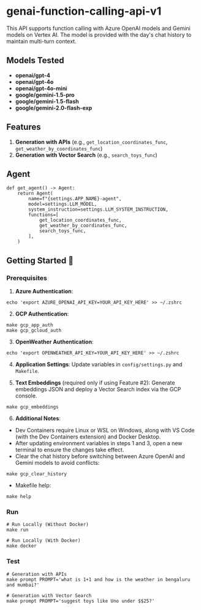 # genai-function-calling-api-v1

This API supports function calling with Azure OpenAI models and Gemini models on Vertex AI. The model is provided with the day's chat history to maintain multi-turn context.

## Models Tested

- **openai/gpt-4**
- **openai/gpt-4o**
- **openai/gpt-4o-mini**
- **google/gemini-1.5-pro**
- **google/gemini-1.5-flash**
- **google/gemini-2.0-flash-exp**

## Features

1. **Generation with APIs** (e.g., `get_location_coordinates_func`, `get_weather_by_coordinates_func`)
2. **Generation with Vector Search** (e.g., `search_toys_func`)

## Agent

```
def get_agent() -> Agent:
    return Agent(
        name=f"{settings.APP_NAME}-agent",
        model=settings.LLM_MODEL,
        system_instruction=settings.LLM_SYSTEM_INSTRUCTION,
        functions=[
            get_location_coordinates_func,
            get_weather_by_coordinates_func,
            search_toys_func,
        ],
    )
```

## Getting Started 🚀

### Prerequisites

1. **Azure Authentication**:

```
echo 'export AZURE_OPENAI_API_KEY=YOUR_API_KEY_HERE' >> ~/.zshrc
```

2. **GCP Authentication**:

```
make gcp_app_auth
make gcp_gcloud_auth
```

3. **OpenWeather Authentication**:

```
echo 'export OPENWEATHER_API_KEY=YOUR_API_KEY_HERE' >> ~/.zshrc
```

4. **Application Settings**: Update variables in `config/settings.py` and `Makefile`.

5. **Text Embeddings** (required only if using Feature #2): Generate embeddings JSON and deploy a Vector Search index via the GCP console.

```
make gcp_embeddings
```

6. **Additional Notes**:

- Dev Containers require Linux or WSL on Windows, along with VS Code (with the Dev Containers extension) and Docker Desktop.
- After updating environment variables in steps 1 and 3, open a new terminal to ensure the changes take effect.
- Clear the chat history before switching between Azure OpenAI and Gemini models to avoid conflicts:

```
make gcp_clear_history
```

- Makefile help:

```
make help
```

### Run

```
# Run Locally (Without Docker)
make run

# Run Locally (With Docker)
make docker

```

### Test

```
# Generation with APIs
make prompt PROMPT='what is 1+1 and how is the weather in bengaluru and mumbai?'

# Generation with Vector Search
make prompt PROMPT='suggest toys like Uno under $$25?'

```
